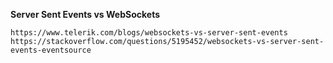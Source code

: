 **Server Sent Events vs WebSockets** 

    https://www.telerik.com/blogs/websockets-vs-server-sent-events
    https://stackoverflow.com/questions/5195452/websockets-vs-server-sent-events-eventsource
